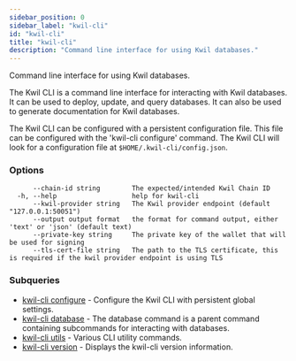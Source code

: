 ```yaml
---
sidebar_position: 0
sidebar_label: "kwil-cli"
id: "kwil-cli"
title: "kwil-cli"
description: "Command line interface for using Kwil databases."
---
```


Command line interface for using Kwil databases.

The Kwil CLI is a command line interface for interacting with Kwil databases.  It can be used to deploy, update, and query databases.  It can also be used to generate documentation for Kwil databases.

The Kwil CLI can be configured with a persistent configuration file.  This file can be configured with the 'kwil-cli configure' command.  The Kwil CLI will look for a configuration file at `$HOME/.kwil-cli/config.json`.
	

### Options

```
      --chain-id string        The expected/intended Kwil Chain ID
  -h, --help                   help for kwil-cli
      --kwil-provider string   The Kwil provider endpoint (default "127.0.0.1:50051")
      --output output format   the format for command output, either 'text' or 'json' (default text)
      --private-key string     The private key of the wallet that will be used for signing
      --tls-cert-file string   The path to the TLS certificate, this is required if the kwil provider endpoint is using TLS
```

### Subqueries

* [kwil-cli configure](./configure)	 - Configure the Kwil CLI with persistent global settings.
* [kwil-cli database](./database)	 - The database command is a parent command containing subcommands for interacting with databases.
* [kwil-cli utils](./utils)	 - Various CLI utility commands.
* [kwil-cli version](./version)	 - Displays the kwil-cli version information.

